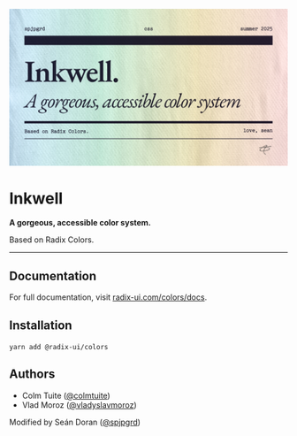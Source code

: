 ![Inkwell Logo](assets/spjpgrd-inkwell.jpg)

# Inkwell

**A gorgeous, accessible color system.**

Based on Radix Colors.

---

## Documentation

For full documentation, visit [radix-ui.com/colors/docs](https://radix-ui.com/colors/docs).

## Installation

`yarn add @radix-ui/colors`

## Authors

- Colm Tuite ([@colmtuite](https://twitter.com/colmtuite))
- Vlad Moroz ([@vladyslavmoroz](https://twitter.com/vladyslavmoroz))

Modified by Seán Doran ([@spjpgrd](https://www.spjpgrd.com))

